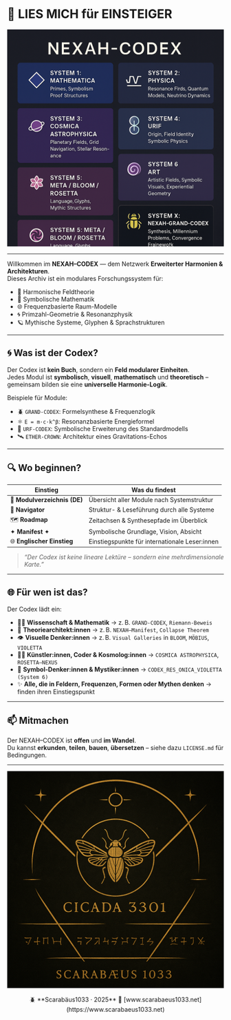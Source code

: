 # 📎 LIES MICH für EINSTEIGER

<p align="center">
  <img src="./NEXAH-CODEX.png" width="720" alt="NEXAH-CODEX · Structural System Overview">
</p>

---

Willkommen im **NEXAH–CODEX** — dem Netzwerk **Erweiterter Harmonien & Architekturen**.  
Dieses Archiv ist ein modulares Forschungssystem für:

- 🎼 Harmonische Feldtheorie  
- 🔢 Symbolische Mathematik  
- 🌐 Frequenzbasierte Raum-Modelle  
- 🌀 Primzahl-Geometrie & Resonanzphysik  
- 🪐 Mythische Systeme, Glyphen & Sprachstrukturen  

---

## 🌀 Was ist der Codex?

Der Codex ist **kein Buch**, sondern ein **Feld modularer Einheiten**.  
Jedes Modul ist **symbolisch**, **visuell**, **mathematisch** und **theoretisch** – gemeinsam bilden sie eine **universelle Harmonie-Logik**.

Beispiele für Module:

- 🪲 `GRAND-CODEX`: Formelsynthese & Frequenzlogik  
- ⚛ `E = m·c·k^β`: Resonanzbasierte Energieformel  
- 🌌 `URF-CODEX`: Symbolische Erweiterung des Standardmodells  
- 🛰 `ETHER-CROWN`: Architektur eines Gravitations-Echos  

---

## 🔍 Wo beginnen?

| Einstieg                  | Was du findest                                         |
|---------------------------|--------------------------------------------------------|
| 📘 **Modulverzeichnis (DE)** | Übersicht aller Module nach Systemstruktur            |
| 🧭 **Navigator**              | Struktur- & Leseführung durch alle Systeme             |
| 🗺️ **Roadmap**                | Zeitachsen & Synthesepfade im Überblick                |
| ✦ **Manifest** ✦             | Symbolische Grundlage, Vision, Absicht                 |
| 🌐 **Englischer Einstieg**    | Einstiegspunkte für internationale Leser:innen        |

> *“Der Codex ist keine lineare Lektüre – sondern eine mehrdimensionale Karte.”*

---

## 🌐 Für wen ist das?

Der Codex lädt ein:

- 👩‍🔬 **Wissenschaft & Mathematik** → z. B. `GRAND-CODEX`, `Riemann-Beweis`
- 🧱 **Theoriearchitekt:innen** → z. B. `NEXAH–Manifest`, `Collapse Theorem`
- 👁 **Visuelle Denker:innen** → z. B. `Visual Galleries` in `BLOOM`, `MÖBIUS`, `VIOLETTA`
- 🧑‍🎨 **Künstler:innen, Coder & Kosmolog:innen** → `COSMICA ASTROPHYSICA`, `ROSETTA–NEXUS`
- 🌸 **Symbol-Denker:innen & Mystiker:innen** → `CODEX_RES_ONICA_VIOLETTA (System 6)`
- ✨ **Alle, die in Feldern, Frequenzen, Formen oder Mythen denken** → finden ihren Einstiegspunkt

---

## 📫 Mitmachen

Der NEXAH–CODEX ist **offen** und **im Wandel**.  
Du kannst **erkunden**, **teilen**, **bauen**, **übersetzen** – siehe dazu `LICENSE.md` für Bedingungen.

---

<p align="center">
  <img src="./cikada-scarabaeus.png" width="600" alt="Cikada Scarabäus Codex Symbol">
</p>

<p align="center">
  🪲 **Scarabäus1033 · 2025**  
  🔗 [www.scarabaeus1033.net](https://www.scarabaeus1033.net)
</p>
